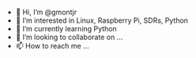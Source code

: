 - 👋 Hi, I’m @gmontjr
- 👀 I’m interested in Linux, Raspberry Pi, SDRs, Python
- 🌱 I’m currently learning Python
- 💞️ I’m looking to collaborate on ...
- 📫 How to reach me ...

<!---
gmontjr/gmontjr is a ✨ special ✨ repository because its `README.md` (this file) appears on your GitHub profile.
You can click the Preview link to take a look at your changes.
--->

